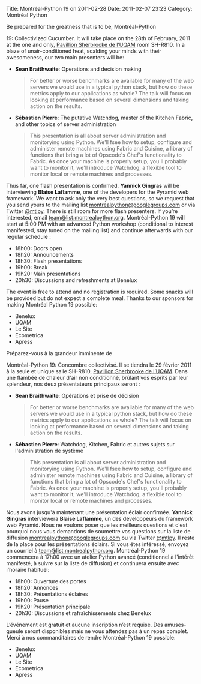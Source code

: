 Title: Montréal-Python 19 on 2011-02-28
Date: 2011-02-07 23:23
Category: Montréal Python

<!--:en-->Be prepared for the greatness that is to be, Montréal-Python
19: Collectivized Cucumber. It will take place on the 28th of February,
2011 at the one and only, [Pavillion Sherbrooke de l’UQAM][] room
SH-R810. In a blaze of unair-conditioned heat, scalding your minds with
their awesomeness, our two main presenters will be:

-   **Sean Braithwaite**: Operations and decision making

    > For better or worse benchmarks are available for many of the web
    > servers we would use in a typical python stack, but how do these
    > metrics apply to our applications as whole? The talk will focus on
    > looking at performance based on several dimensions and taking
    > action on the results.

-   **Sébastien Pierre**: The putative Watchdog, master of the Kitchen
    Fabric, and other topics of server administration

    > This presentation is all about server administration and
    > monitorying using Python. We'll fsee how to setup, configure and
    > administer remote machines using Fabric and Cuisine, a library of
    > functions that bring a lot of Opscode's Chef's functionality to
    > Fabric. As once your machine is properly setup, you'll probably
    > want to monitor it, we'll introduce Watchdog, a flexible tool to
    > monitor local or remote machines and processes.

Thus far, one flash presentation is confirmed. **Yannick Gingras** will
be interviewing **Blaise Laflamme**, one of the developers for the
Pyramid web framework. We want to ask only the very best questions, so
we request that you send yours to the mailing list
montrealpython@googlegroups.com or via Twitter [@mtlpy][]. There is
still room for more flash presenters. If you’re interested, email
[team@list.montrealpython.org][]. Montréal-Python 19 will start at 5:00
PM with an advanced Python workshop (conditional to interest manifested,
stay tuned on the mailing list) and continue afterwards with our regular
schedule :

-   18h00: Doors open
-   18h20: Announcements
-   18h30: Flash presentations
-   19h00: Break
-   19h20: Main presentations
-   20h30: Discussions and refreshments at Benelux

The event is free to attend and no registration is required. Some snacks
will be provided but do not expect a complete meal. Thanks to our
sponsors for making Montréal Python 19 possible:

-   Benelux
-   UQAM
-   Le Site
-   Ecometrica
-   Apress

<!--:--><!--:fr-->Préparez-vous à la grandeur imminente de
Montréal-Python 19: Concombre collectivisé. Il se tiendra le 29 février
2011 à la seule et unique salle SH-R810, [Pavillion Sherbrooke de
l’UQAM][]. Dans une flambée de chaleur d'air non conditionné, brûlant
vos esprits par leur splendeur, nos deux présentateurs principaux seront
:

-   **Sean Braithwaite**: Opérations et prise de décision

    > For better or worse benchmarks are available for many of the web
    > servers we would use in a typical python stack, but how do these
    > metrics apply to our applications as whole? The talk will focus on
    > looking at performance based on several dimensions and taking
    > action on the results.

-   **Sébastien Pierre**: Watchdog, Kitchen, Fabric et autres sujets sur
    l'administration de système

    > This presentation is all about server administration and
    > monitorying using Python. We'll fsee how to setup, configure and
    > administer remote machines using Fabric and Cuisine, a library of
    > functions that bring a lot of Opscode's Chef's functionality to
    > Fabric. As once your machine is properly setup, you'll probably
    > want to monitor it, we'll introduce Watchdog, a flexible tool to
    > monitor local or remote machines and processes.

Nous avons jusqu'à maintenant une présentation éclair confirmée.
**Yannick Gingras** interviewera **Blaise Laflamme**, un des
développeurs du framework web Pyramid. Nous ne voulons poser que les
meilleurs questions et c'est pourquoi nous vous demandons de soumettre
vos questions sur la liste de diffusion montrealpython@googlegroups.com
ou via Twitter [@mtlpy][]. Il reste de la place pour les présentations
éclairs. Si vous êtes intéressé, envoyez un courriel à
team@list.montrealpython.org. Montréal-Python 19 commencera à 17h00 avec
un atelier Python avancé (conditionnel à l'intérêt manifesté, à suivre
sur la liste de diffusion) et continuera ensuite avec l'horaire
habituel:

-   18h00: Ouverture des portes
-   18h20: Annonces
-   18h30: Présentations éclaires
-   19h00: Pause
-   19h20: Présentation principale
-   20h30: Discussions et rafraîchissements chez Benelux

L’événement est gratuit et aucune inscription n’est requise. Des
amuses-gueule seront disponibles mais ne vous attendez pas à un repas
complet. Merci à nos commanditaires de rendre Montréal-Python 19
possible:

-   Benelux
-   UQAM
-   Le Site
-   Ecometrica
-   Apress

<!--:-->

</p>

  [Pavillion Sherbrooke de l’UQAM]: http://www.uqam.ca/campus/pavillons/sh.htm
  [@mtlpy]: http://twitter.com/mtlpy
  [team@list.montrealpython.org]: mailto:team@list.montrealpython.org
